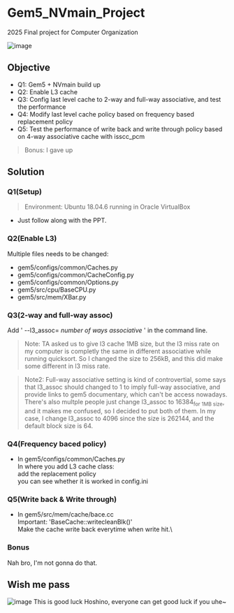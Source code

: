 # Gem5_NVmain_Project

2025 Final project for Computer Organization

![image](https://cdn.discordapp.com/emojis/1346556552945078404.webp?size=96)

## Objective

- Q1: Gem5 + NVmain build up
- Q2: Enable L3 cache
- Q3: Config last level cache to 2-way and full-way associative, and test the performance
- Q4: Modify last level cache policy based on frequency based replacement policy
- Q5: Test the performance of write back and write through policy based on 4-way associative cache with isscc_pcm
> Bonus: I gave up

## Solution

### Q1(Setup)

> Environment: Ubuntu 18.04.6 running in Oracle VirtualBox
- Just follow along with the PPT.

### Q2(Enable L3)

Multiple files needs to be changed:
- gem5/configs/common/Caches.py
- gem5/configs/common/CacheConfig.py
- gem5/configs/common/Options.py
- gem5/src/cpu/BaseCPU.py
- gem5/src/mem/XBar.py

### Q3(2-way and full-way assoc)

Add ' --l3_assoc= *number of ways associative* ' in the command line.
> Note: TA asked us to give l3 cache 1MB size, but the l3 miss rate on my computer is completly the same in different associative while running quicksort. So I changed the size to 256kB, and this did make some different in l3 miss rate.

> Note2: Full-way associative setting is kind of controvertial, some says that l3_assoc should changed to 1 to imply full-way associative, and provide links to gem5 documentary, which can't be access nowadays.\
There's also multple people just change l3\_assoc to 16384<sub>for 1MB size</sub>, and it makes me confused, so I decided to put both of them. In my case, I change l3\_assoc to 4096 since the size is 262144, and the default block size is 64.

### Q4(Frequency baced policy)

- In gem5/configs/common/Caches.py\
In where you add L3 cache class:\
add the replacement policy\
you can see whether it is worked in config.ini

### Q5(Write back & Write through)

- In gem5/src/mem/cache/bace.cc\
Important: 'BaseCache::writecleanBlk()'\
Make the cache write back everytime when write hit.\

### Bonus

Nah bro, I'm not gonna do that.

## Wish me pass
![image](https://cdn.discordapp.com/emojis/1346556552945078404.webp?size=96)
This is good luck Hoshino, everyone can get good luck if you uhe~
